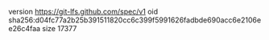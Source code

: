 version https://git-lfs.github.com/spec/v1
oid sha256:d04fc77a2b25b391511820cc6c399f5991626fadbde690acc6e2106ee26c4faa
size 17377
